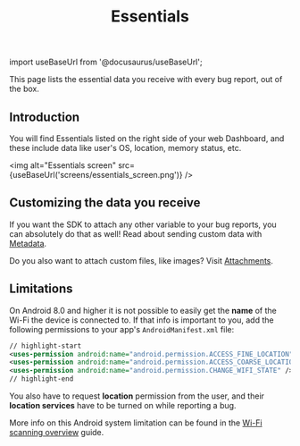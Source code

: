 ﻿---
id: essentials
title: Essentials
---
import useBaseUrl from '@docusaurus/useBaseUrl';

This page lists the essential data you receive with every bug report, out of the box.

## Introduction
You will find Essentials listed on the right side of your web Dashboard, 
and these include data like user's OS, location, memory status, etc.

<img
  alt="Essentials screen"
  src={useBaseUrl('screens/essentials_screen.png')}
/>


## Customizing the data you receive
If you want the SDK to attach any other variable to your bug reports, you can absolutely do that as well! Read about sending custom data with [Metadata](flutter/metadata.md).

Do you also want to attach custom files, like images? Visit [Attachments](/flutter/attachments.md).

## Limitations

On Android 8.0 and higher it is not possible to easily get the **name** of the Wi-Fi the device is connected to. If that info is important to you, add the following permissions to your app's `AndroidManifest.xml` file:

```xml title="AndroidManifest.xml"
// highlight-start
<uses-permission android:name="android.permission.ACCESS_FINE_LOCATION" />
<uses-permission android:name="android.permission.ACCESS_COARSE_LOCATION" />
<uses-permission android:name="android.permission.CHANGE_WIFI_STATE" />
// highlight-end
```

You also have to request **location** permission from the user, and their **location services** have to be turned on while reporting a bug.

More info on this Android system limitation can be found in the [Wi-Fi scanning overview](https://developer.android.com/guide/topics/connectivity/wifi-scan) guide.
